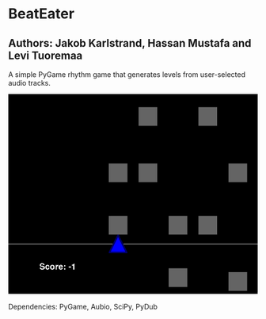 # BeatEater
## Authors: Jakob Karlstrand, Hassan Mustafa and Levi Tuoremaa

A simple PyGame rhythm game that generates levels from user-selected audio tracks.

!["Brief gameplay footage"](demo_gif.gif)

Dependencies:
PyGame, Aubio, SciPy, PyDub